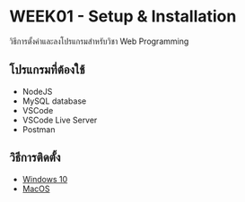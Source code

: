 # WEEK01 - Setup & Installation
วิธีการตั้งค่าและลงโปรแกรมสำหรับวิชา Web Programming

## โปรแกรมที่ต้องใช้
* NodeJS
* MySQL database
* VSCode
* VSCode Live Server
* Postman

## วิธีการติดตั้ง
* [Windows 10](./windows10/README.md)
* [MacOS](./mac/README.md)
